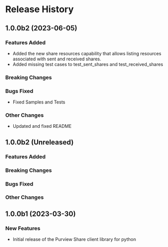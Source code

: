 # Release History

## 1.0.0b2 (2023-06-05)

### Features Added

- Added the new share resources capability that allows listing resources associated with sent and received shares.
- Added missing test cases to test_sent_shares and test_received_shares

### Breaking Changes

### Bugs Fixed

- Fixed Samples and Tests

### Other Changes

- Updated and fixed README

## 1.0.0b2 (Unreleased)

### Features Added

### Breaking Changes

### Bugs Fixed

### Other Changes

## 1.0.0b1 (2023-03-30)

### New Features

- Initial release of the Purview Share client library for python
